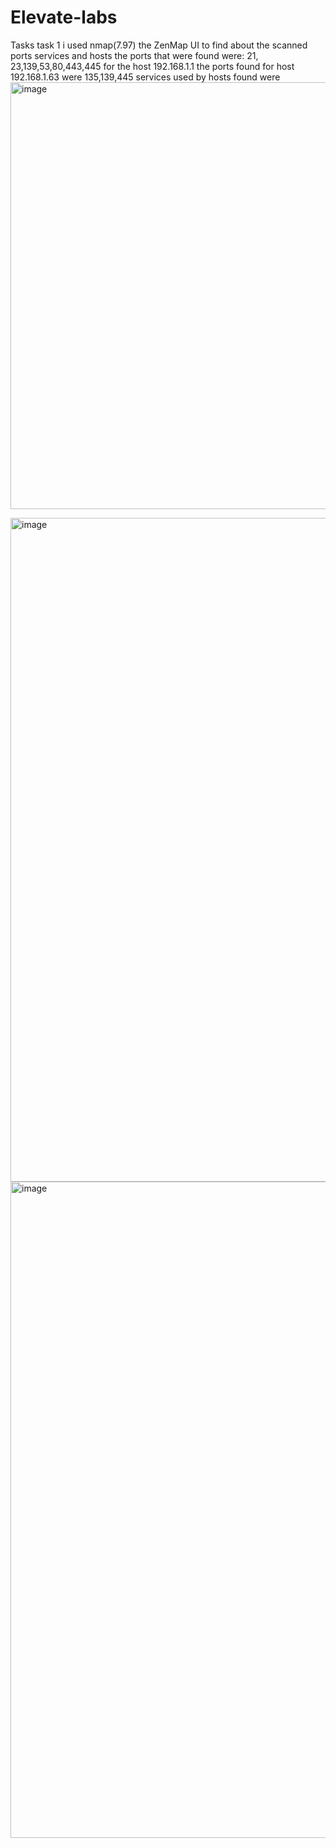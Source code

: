 # Elevate-labs
Tasks
task 1 
i used nmap(7.97) the ZenMap UI to find about the scanned ports services and hosts 
the ports that were found were: 21, 23,139,53,80,443,445 for the host 192.168.1.1
the ports found for host 192.168.1.63 were 135,139,445
services used by hosts found were <img width="1919" height="683" alt="image" src="https://github.com/user-attachments/assets/d039a92d-8702-4304-94a2-8d389fbac813" />

<img width="1919" height="1062" alt="image" src="https://github.com/user-attachments/assets/0db1fd2c-a397-47b0-9adc-4a5bd7e2a210" />
<img width="1916" height="1050" alt="image" src="https://github.com/user-attachments/assets/fa4654d3-6cb3-4d06-b701-e9fad0547900" />
